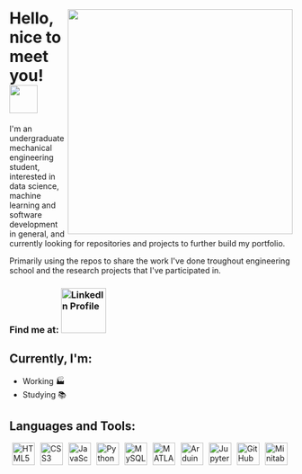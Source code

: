 <img style="margin-top: 40px;" align="right" width="400px" src="https://media0.giphy.com/media/v1.Y2lkPTc5MGI3NjExMXpldTJsaXJhemV1cGN4bnY1bHl5d2Y5cW12bW90Zm4ya3R3YncxdiZlcD12MV9pbnRlcm5hbF9naWZfYnlfaWQmY3Q9Zw/bGgsc5mWoryfgKBx1u/giphy.gif">

<h1>Hello, nice to meet you! <img width="50px" src="https://camo.githubusercontent.com/e8e7b06ecf583bc040eb60e44eb5b8e0ecc5421320a92929ce21522dbc34c891/68747470733a2f2f6d656469612e67697068792e636f6d2f6d656469612f6876524a434c467a6361737252346961377a2f67697068792e676966"> </h1>
<p>
  I'm an undergraduate mechanical engineering student, interested in data science, machine learning and software development in general, and currently looking for repositories and projects to further build my portfolio.
</p>
<p>
  Primarily using the repos to share the work I've done troughout engineering school and the research projects that I've participated in.
</p>
<h3>Find me at:
  <a href="https://www.linkedin.com/in/vitor-nakayama/">
    <img src="https://img.shields.io/badge/LinkedIn-0077B5?style=for-the-badge&logo=linkedin&logoColor=white" alt="LinkedIn Profile" width="80px">
  </a>
</h3>

## Currently, I'm:
  - Working 🏭
  - Studying 📚

<h2>Languages and Tools:</h2>
<img align="left" style="margin: 0px 5px;" alt="HTML5" width="40px" src="https://cdn.jsdelivr.net/gh/devicons/devicon/icons/html5/html5-plain-wordmark.svg" />
<img align="left" style="margin: 0px 5px;" alt="CSS3" width="40px" src="https://cdn.jsdelivr.net/gh/devicons/devicon/icons/css3/css3-plain-wordmark.svg" />
<img align="left" style="margin: 0px 5px;" alt="JavaScript" width="40px" src="https://cdn.jsdelivr.net/gh/devicons/devicon/icons/javascript/javascript-original.svg" />
<img align="left" style="margin: 0px 5px;" alt="Python" width="40px" src="https://cdn.jsdelivr.net/gh/devicons/devicon/icons/python/python-original.svg">
<img align="left" style="margin: 0px 5px;" alt="MySQL" width="40px" src="https://cdn.jsdelivr.net/gh/devicons/devicon/icons/mysql/mysql-plain-wordmark.svg">
<img align="left" style="margin: 0px 5px;" alt="MATLAB" width="40px" src="https://cdn.jsdelivr.net/gh/devicons/devicon/icons/matlab/matlab-original.svg">
<img align="left" style="margin: 0px 5px;" alt="Arduino" width="40px" src="https://cdn.jsdelivr.net/gh/devicons/devicon/icons/arduino/arduino-original.svg">
<img align="left" style="margin: 0px 5px;" alt="Jupyter" width="40px" src="https://cdn.jsdelivr.net/gh/devicons/devicon/icons/jupyter/jupyter-original.svg">
<img align="left" style="margin: 0px 5px;" alt="GitHub" width="40px" src="https://cdn.jsdelivr.net/gh/devicons/devicon/icons/github/github-original.svg">
<img align="left" style="margin: 0px 5px;" alt="Minitab" width="40px" src="https://cdn.jsdelivr.net/gh/devicons/devicon/icons/minitab/minitab-original.svg">

<!---
vtnaka/vtnaka is a ✨ special ✨ repository because its `README.md` (this file) appears on your GitHub profile.
You can click the Preview link to take a look at your changes.
--->

